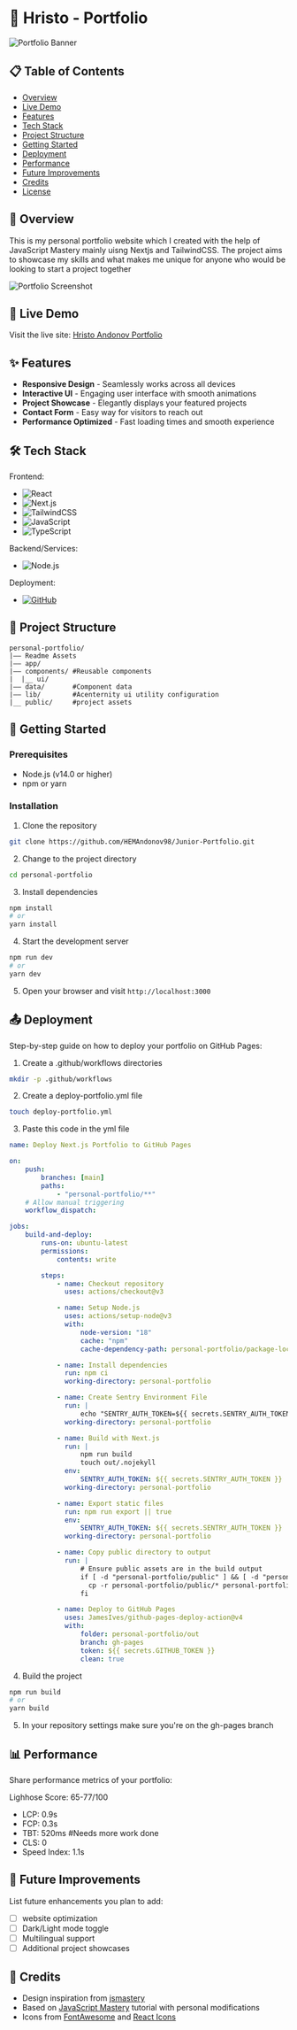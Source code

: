 # 🌟 Hristo - Portfolio

![Portfolio Banner](Readme%20Assets/portfolio-portrait.png)

## 📋 Table of Contents

-   [Overview](#overview)
-   [Live Demo](#live-demo)
-   [Features](#features)
-   [Tech Stack](#tech-stack)
-   [Project Structure](#project-structure)
-   [Getting Started](#getting-started)
-   [Deployment](#deployment)
-   [Performance](#performance)
-   [Future Improvements](#future-improvements)
-   [Credits](#credits)
-   [License](#license)

## 📝 Overview

This is my personal portfolio website which I created with the help of JavaScript Mastery mainly uisng Nextjs and TailwindCSS. The project aims to showcase my skills and what makes me unique for anyone who would be looking to start a project together

![Portfolio Screenshot](/Readme%20Assets/portfolio-banner.png)

## 🔗 Live Demo

Visit the live site: [Hristo Andonov Portfolio](https://hemandonov98.github.io/Junior-Portfolio/)

## ✨ Features

-   **Responsive Design** - Seamlessly works across all devices
-   **Interactive UI** - Engaging user interface with smooth animations
-   **Project Showcase** - Elegantly displays your featured projects
-   **Contact Form** - Easy way for visitors to reach out
-   **Performance Optimized** - Fast loading times and smooth experience

## 🛠️ Tech Stack

Frontend:

-   ![React](https://img.shields.io/badge/-React-61DAFB?style=flat-square&logo=react&logoColor=black)
-   ![Next.js](https://img.shields.io/badge/-Next.js-000000?style=flat-square&logo=next.js&logoColor=white)
-   ![TailwindCSS](https://img.shields.io/badge/-TailwindCSS-38B2AC?style=flat-square&logo=tailwind-css&logoColor=white)
-   ![JavaScript](https://img.shields.io/badge/-JavaScript-F7DF1E?style=flat-square&logo=javascript&logoColor=black)
-   ![TypeScript](https://img.shields.io/badge/-TypeScript-3178C6?style=flat-square&logo=typescript&logoColor=white)

Backend/Services:

-   ![Node.js](https://img.shields.io/badge/-Node.js-339933?style=flat-square&logo=node.js&logoColor=white)

Deployment:

-   [![GitHub](https://img.shields.io/badge/GitHub-%23121011.svg?logo=github&logoColor=white)](#)

## 📂 Project Structure

```
personal-portfolio/
|—— Readme Assets
|—— app/
|—— components/ #Reusable components
|  |__ ui/
|—— data/       #Component data
|—— lib/        #Acenternity ui utility configuration
|__ public/     #project assets
```

## 🚀 Getting Started

### Prerequisites

-   Node.js (v14.0 or higher)
-   npm or yarn

### Installation

1. Clone the repository

```bash
git clone https://github.com/HEMAndonov98/Junior-Portfolio.git
```

2. Change to the project directory

```bash
cd personal-portfolio
```

3. Install dependencies

```bash
npm install
# or
yarn install
```

4. Start the development server

```bash
npm run dev
# or
yarn dev
```

5. Open your browser and visit `http://localhost:3000`

## 📤 Deployment

Step-by-step guide on how to deploy your portfolio on GitHub Pages:

1. Create a .github/workflows directories

```bash
mkdir -p .github/workflows
```

2. Create a deploy-portfolio.yml file

```bash
touch deploy-portfolio.yml
```

3. Paste this code in the yml file

```yml
name: Deploy Next.js Portfolio to GitHub Pages

on:
    push:
        branches: [main]
        paths:
            - "personal-portfolio/**"
    # Allow manual triggering
    workflow_dispatch:

jobs:
    build-and-deploy:
        runs-on: ubuntu-latest
        permissions:
            contents: write

        steps:
            - name: Checkout repository
              uses: actions/checkout@v3

            - name: Setup Node.js
              uses: actions/setup-node@v3
              with:
                  node-version: "18"
                  cache: "npm"
                  cache-dependency-path: personal-portfolio/package-lock.json

            - name: Install dependencies
              run: npm ci
              working-directory: personal-portfolio

            - name: Create Sentry Environment File
              run: |
                  echo "SENTRY_AUTH_TOKEN=${{ secrets.SENTRY_AUTH_TOKEN }}" > .env.sentry-build-plugin
              working-directory: personal-portfolio

            - name: Build with Next.js
              run: |
                  npm run build
                  touch out/.nojekyll
              env:
                  SENTRY_AUTH_TOKEN: ${{ secrets.SENTRY_AUTH_TOKEN }}
              working-directory: personal-portfolio

            - name: Export static files
              run: npm run export || true
              env:
                  SENTRY_AUTH_TOKEN: ${{ secrets.SENTRY_AUTH_TOKEN }}
              working-directory: personal-portfolio

            - name: Copy public directory to output
              run: |
                  # Ensure public assets are in the build output
                  if [ -d "personal-portfolio/public" ] && [ -d "personal-portfolio/out" ]; then
                    cp -r personal-portfolio/public/* personal-portfolio/out/
                  fi

            - name: Deploy to GitHub Pages
              uses: JamesIves/github-pages-deploy-action@v4
              with:
                  folder: personal-portfolio/out
                  branch: gh-pages
                  token: ${{ secrets.GITHUB_TOKEN }}
                  clean: true
```

4. Build the project

```bash
npm run build
# or
yarn build
```

5. In your repository settings make sure you're on the gh-pages branch

## 📊 Performance

Share performance metrics of your portfolio:

Lighhose Score: 65-77/100

-   LCP: 0.9s
-   FCP: 0.3s
-   TBT: 520ms #Needs more work done
-   CLS: 0
-   Speed Index: 1.1s

## 🔮 Future Improvements

List future enhancements you plan to add:

-   [ ] website optimization
-   [ ] Dark/Light mode toggle
-   [ ] Multilingual support
-   [ ] Additional project showcases

## 🙏 Credits

-   Design inspiration from [jsmastery](https://resource.jsmastery.pro/minimal-portfolio)
-   Based on [JavaScript Mastery](https://www.jsmastery.pro/) tutorial with personal modifications
-   Icons from [FontAwesome](https://fontawesome.com/) and [React Icons](https://react-icons.github.io/react-icons/)
